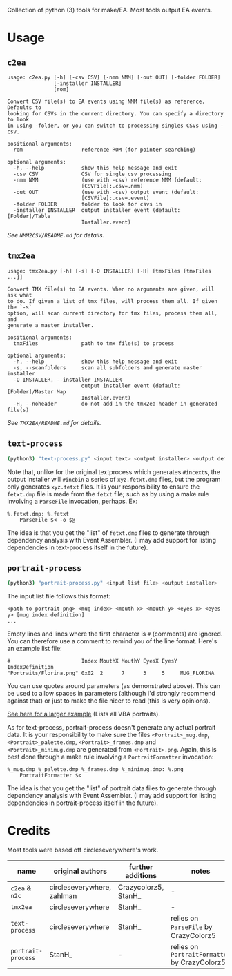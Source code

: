 Collection of python (3) tools for make/EA. Most tools output EA events.

# Usage

## `c2ea`

```
usage: c2ea.py [-h] [-csv CSV] [-nmm NMM] [-out OUT] [-folder FOLDER]
               [-installer INSTALLER]
               [rom]

Convert CSV file(s) to EA events using NMM file(s) as reference. Defaults to
looking for CSVs in the current directory. You can specify a directory to look
in using -folder, or you can switch to processing singles CSVs using -csv.

positional arguments:
  rom                   reference ROM (for pointer searching)

optional arguments:
  -h, --help            show this help message and exit
  -csv CSV              CSV for single csv processing
  -nmm NMM              (use with -csv) reference NMM (default:
                        [CSVFile]:.csv=.nmm)
  -out OUT              (use with -csv) output event (default:
                        [CSVFile]:.csv=.event)
  -folder FOLDER        folder to look for csvs in
  -installer INSTALLER  output installer event (default: [Folder]/Table
                        Installer.event)
```

*See `NMM2CSV/README.md` for details.*

## `tmx2ea`

```
usage: tmx2ea.py [-h] [-s] [-O INSTALLER] [-H] [tmxFiles [tmxFiles ...]]

Convert TMX file(s) to EA events. When no arguments are given, will ask what
to do. If given a list of tmx files, will process them all. If given the `-s`
option, will scan current directory for tmx files, process them all, and
generate a master installer.

positional arguments:
  tmxFiles              path to tmx file(s) to process

optional arguments:
  -h, --help            show this help message and exit
  -s, --scanfolders     scan all subfolders and generate master installer
  -O INSTALLER, --installer INSTALLER
                        output installer event (default: [Folder]/Master Map
                        Installer.event)
  -H, --noheader        do not add in the tmx2ea header in generated file(s)
```

*See `TMX2EA/README.md` for details.*

## `text-process`

```sh
(python3) "text-process.py" <input text> <output installer> <output definitions>
```

Note that, unlike for the original textprocess which generates `#incext`s, the output installer will `#incbin` a series of `xyz.fetxt.dmp` files, but the program only generates `xyz.fetxt` files. It is your responsibility to ensure the `fetxt.dmp` file is made from the `fetxt` file; such as by using a make rule involving a `ParseFile` invocation, perhaps. Ex:

```make
%.fetxt.dmp: %.fetxt
	ParseFile $< -o $@
```

The idea is that you get the "list" of `fetxt.dmp` files to generate through dependency analysis with Event Assembler. (I may add support for listing dependencies in text-process itself in the future).

## `portrait-process`

```sh
(python3) "portrait-process.py" <input list file> <output installer>
```

The input list file follows this format:

    <path to portrait png> <mug index> <mouth x> <mouth y> <eyes x> <eyes y> [mug index definition]
    ...

Empty lines and lines where the first character is `#` (comments) are ignored. You can therefore use a comment to remind you of the line format. Here's an example list file:

    #                       Index MouthX MouthY EyesX EyesY IndexDefinition
    "Portraits/Florina.png" 0x02  2      7      3     5     MUG_FLORINA

You can use quotes around parameters (as demonstrated above). This can be used to allow spaces in parameters (although I'd strongly recommend against that) or just to make the file nicer to read (this is very opinions).

[See here for a larger example](https://github.com/StanHash/VBA-MAKE/blob/master/Spritans/PortraitList.txt) (Lists all VBA portraits).

As for text-process, portrait-process doesn't generate any actual portrait data. It is your responsibility to make sure the files `<Portrait>_mug.dmp`, `<Portrait>_palette.dmp`, `<Portrait>_frames.dmp` and `<Portrait>_minimug.dmp` are generated from `<Portrait>.png`. Again, this is best done through a make rule involving a `PortraitFormatter` invocation:

```make
%_mug.dmp %_palette.dmp %_frames.dmp %_minimug.dmp: %.png
	PortraitFormatter $<
```

The idea is that you get the "list" of portrait data files to generate through dependency analysis with Event Assembler. (I may add support for listing dependencies in portrait-process itself in the future).

# Credits

Most tools were based off circleseverywhere's work.

| name               | original authors           | further additions    | notes |
| ------------------ | -------------------------- | -------------------- | ----- |
| `c2ea` & `n2c`     | circleseverywhere, zahlman | Crazycolorz5, StanH_ | - |
| `tmx2ea`           | circleseverywhere          | StanH_               | - |
| `text-process`     | circleseverywhere          | StanH_               | relies on `ParseFile` by CrazyColorz5 |
| `portrait-process` | StanH_                     | -                    | relies on `PortraitFormatter` by CrazyColorz5 |
